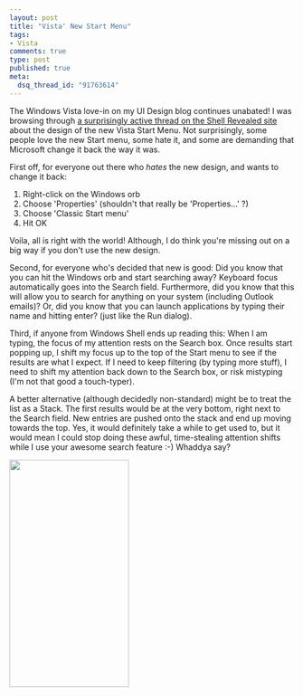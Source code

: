 ```yaml
--- 
layout: post
title: "Vista' New Start Menu"
tags: 
- Vista
comments: true
type: post
published: true
meta: 
  dsq_thread_id: "91763614"
---
```

The Windows Vista love-in on my UI Design blog continues unabated! I was browsing through <a href="http://shellrevealed.com/forums/thread/1254.aspx">a surprisingly active thread on the Shell Revealed site</a> about the design of the new Vista Start Menu. Not surprisingly, some people love the new Start menu, some hate it, and some are demanding that Microsoft change it back the way it was.

  First off, for everyone out there who <em>hates</em> the new design, and wants to change it back:
  <ol>
  <li>Right-click on the Windows orb</li>
  <li>Choose 'Properties' (shouldn't that really be 'Properties...' ?)</li>
  <li>Choose 'Classic Start menu'</li>
  <li>Hit OK</li>
  </ol>

  Voila, all is right with the world! Although, I do think you're missing out on a big way if you don't use the new design.

  Second, for everyone who's decided that new is good:
  Did you know that you can hit the Windows orb and start searching away? Keyboard focus automatically goes into the Search field. Furthermore, did you know that this will allow you to search for anything on your system (including Outlook emails)? Or, did you know that you can launch applications by typing their name and hitting enter? (just like the Run dialog).

  Third, if anyone from Windows Shell ends up reading this:
  When I am typing, the focus of my attention rests on the Search box. Once results start popping up, I shift my focus up to the top of the Start menu to see if the results are what I expect. If I need to keep filtering (by typing more stuff), I need to shift my attention back down to the Search box, or risk mistyping (I'm not that good a touch-typer).

  A better alternative (although decidedly non-standard) might be to treat the list as a Stack. The first results would be at the very bottom, right next to the Search field. New entries are pushed onto the stack and end up moving towards the top. Yes, it would definitely take a while to get used to, but it would mean I could stop doing these awful, time-stealing attention shifts while I use your awesome search feature :-) Whaddya say?

  <a href="http://www.brethorsting.com/uidesign/2006/09/24/vista-start.html" onclick="window.open('http://www.brethorsting.com/uidesign/2006/09/24/vista-start.html','popup','width=422,height=805,scrollbars=no,resizable=no,toolbar=no,directories=no,location=no,menubar=no,status=no,left=0,top=0'); return false"><img src="http://www.brethorsting.com/uidesign/2006/09/24/vista-start-thumb.jpg" width="211" height="402" alt="" /></a>
